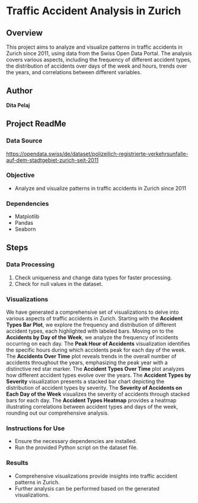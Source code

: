 # Traffic Accident Analysis in Zurich

## Overview
This project aims to analyze and visualize patterns in traffic accidents in Zurich since 2011, using data from the Swiss Open Data Portal. The analysis covers various aspects, including the frequency of different accident types, the distribution of accidents over days of the week and hours, trends over the years, and correlations between different variables.

## Author
**Dita Pelaj**

## Project ReadMe

### Data Source
https://opendata.swiss/de/dataset/polizeilich-registrierte-verkehrsunfalle-auf-dem-stadtgebiet-zurich-seit-2011

### Objective
- Analyze and visualize patterns in traffic accidents in Zurich since 2011

### Dependencies
- Matplotlib
- Pandas
- Seaborn

## Steps

### Data Processing
1. Check uniqueness and change data types for faster processing.
2. Check for null values in the dataset.

### Visualizations
We have generated a comprehensive set of visualizations to delve into various aspects of traffic accidents in Zurich. Starting with the **Accident Types Bar Plot**, we explore the frequency and distribution of different accident types, each highlighted with labeled bars. Moving on to the **Accidents by Day of the Week**, we analyze the frequency of incidents occurring on each day. The **Peak Hour of Accidents** visualization identifies the specific hours during which accidents peak for each day of the week. The **Accidents Over Time** plot reveals trends in the overall number of accidents throughout the years, emphasizing the peak year with a distinctive red star marker. The **Accident Types Over Time** plot analyzes how different accident types evolve over the years. The **Accident Types by Severity** visualization presents a stacked bar chart depicting the distribution of accident types by severity. The **Severity of Accidents on Each Day of the Week** visualizes the severity of accidents through stacked bars for each day. The **Accident Types Heatmap** provides a heatmap illustrating correlations between accident types and days of the week, rounding out our comprehensive analysis.

### Instructions for Use
- Ensure the necessary dependencies are installed.
- Run the provided Python script on the dataset file.

### Results
- Comprehensive visualizations provide insights into traffic accident patterns in Zurich.
- Further analysis can be performed based on the generated visualizations.
